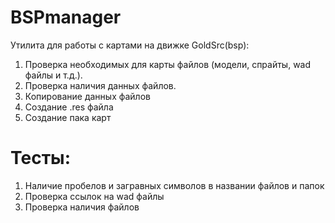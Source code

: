# BSPmanager
Утилита для работы с картами на движке GoldSrc(bsp):
1. Проверка необходимых для карты файлов (модели, спрайты, wad файлы и т.д.).
2. Проверка наличия данных файлов.
3. Копирование данных файлов
4. Создание .res файла
5. Создание пака карт

# Тесты:
1. Наличие пробелов и загравных символов в названии файлов и папок
2. Проверка ссылок на wad файлы
3. Проверка наличия файлов 
